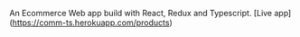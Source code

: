 An Ecommerce Web app build with React, Redux and Typescript. 
[Live app] (https://comm-ts.herokuapp.com/products)
